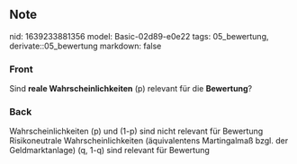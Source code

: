 ## Note
nid: 1639233881356
model: Basic-02d89-e0e22
tags: 05_bewertung, derivate::05_bewertung
markdown: false

### Front
Sind <b>reale Wahrscheinlichkeiten</b> \(p\) relevant für die <b>Bewertung</b>?

### Back
Wahrscheinlichkeiten \(p\) und \(1-p\) sind nicht relevant für Bewertung
Risikoneutrale Wahrscheinlichkeiten (äquivalentens Martingalmaß bzgl. der Geldmarktanlage)  \(q, 1-q\)  sind relevant für Bewertung
